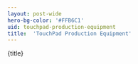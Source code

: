 ```yaml
---
layout: post-wide
hero-bg-color: '#FFB6C1'
uid: touchpad-production-equipment
title:  'TouchPad Production Equipment'
---
```


<p>{title}</p>
